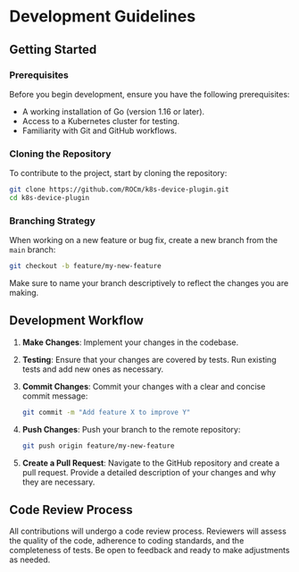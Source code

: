 # Development Guidelines

## Getting Started

### Prerequisites

Before you begin development, ensure you have the following prerequisites:

- A working installation of Go (version 1.16 or later).
- Access to a Kubernetes cluster for testing.
- Familiarity with Git and GitHub workflows.

### Cloning the Repository

To contribute to the project, start by cloning the repository:

```bash
git clone https://github.com/ROCm/k8s-device-plugin.git
cd k8s-device-plugin
```

### Branching Strategy

When working on a new feature or bug fix, create a new branch from the `main` branch:

```bash
git checkout -b feature/my-new-feature
```

Make sure to name your branch descriptively to reflect the changes you are making.

## Development Workflow

1. **Make Changes**: Implement your changes in the codebase.
2. **Testing**: Ensure that your changes are covered by tests. Run existing tests and add new ones as necessary.
3. **Commit Changes**: Commit your changes with a clear and concise commit message:

   ```bash
   git commit -m "Add feature X to improve Y"
   ```

4. **Push Changes**: Push your branch to the remote repository:

   ```bash
   git push origin feature/my-new-feature
   ```

5. **Create a Pull Request**: Navigate to the GitHub repository and create a pull request. Provide a detailed description of your changes and why they are necessary.

## Code Review Process

All contributions will undergo a code review process. Reviewers will assess the quality of the code, adherence to coding standards, and the completeness of tests. Be open to feedback and ready to make adjustments as needed.
